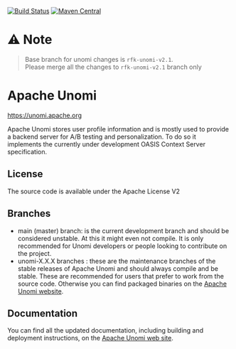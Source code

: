 <!--
  ~ Licensed to the Apache Software Foundation (ASF) under one or more
  ~ contributor license agreements.  See the NOTICE file distributed with
  ~ this work for additional information regarding copyright ownership.
  ~ The ASF licenses this file to You under the Apache License, Version 2.0
  ~ (the "License"); you may not use this file except in compliance with
  ~ the License.  You may obtain a copy of the License at
  ~
  ~      http://www.apache.org/licenses/LICENSE-2.0
  ~
  ~ Unless required by applicable law or agreed to in writing, software
  ~ distributed under the License is distributed on an "AS IS" BASIS,
  ~ WITHOUT WARRANTIES OR CONDITIONS OF ANY KIND, either express or implied.
  ~ See the License for the specific language governing permissions and
  ~ limitations under the License.
  -->

[![Build Status](https://builds.apache.org/job/unomi-master/badge/icon)](https://builds.apache.org/job/unomi-master/)
[![Maven Central](https://maven-badges.herokuapp.com/maven-central/org.apache.unomi/unomi-root/badge.svg)](https://maven-badges.herokuapp.com/maven-central/org.apache.unomi/unomi-root)

⚠️  Note
============ 
> Base branch for unomi changes is `rfk-unomi-v2.1`.  
> Please merge all the changes to `rfk-unomi-v2.1` branch only 

Apache Unomi
============
https://unomi.apache.org

Apache Unomi stores user profile information and is mostly used to provide a backend server for A/B testing and 
personalization. To do so it implements the currently under development OASIS Context Server specification. 

License
-------
The source code is available under the Apache License V2

Branches
--------

- main (master) branch: is the current development branch and should be considered unstable. At this it might even not 
  compile. It is only recommended for Unomi developers or people looking to contribute on the project.
- unomi-X.X.X branches : these are the maintenance branches of the stable releases of Apache Unomi and should always
compile and be stable. These are recommended for users that prefer to work from the source code. Otherwise you can find 
packaged binaries on the [Apache Unomi website](https://unomi.apache.org). 

Documentation
-------------
You can find all the updated documentation, including building and deployment instructions, on the [Apache Unomi 
web site](https://unomi.apache.org).

